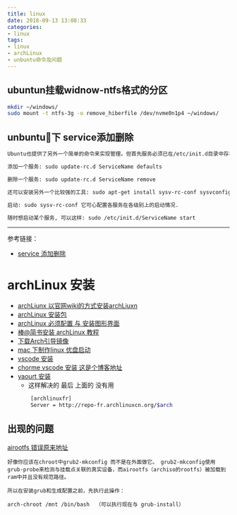 ```yaml
---
title: linux
date: 2018-09-13 13:08:33
categories:
- linux
tags:
- linux
- archLinux
- unbuntu命令及问题
---
```


## ubuntun挂载widnow-ntfs格式的分区

```bash
mkdir ~/windows/
sudo mount -t ntfs-3g -o remove_hiberfile /dev/nvme0n1p4 ~/windows/
```

## unbuntu下 service添加删除

```bash
Ubuntu也提供了另外一个简单的命令来实现管理。但首先服务必须已在/etc/init.d目录中存在。如：

添加一个服务: sudo update-rc.d ServiceName defaults

删除一个服务: sudo update-rc.d ServiceName remove

还可以安装另外一个比较强的工具: sudo apt-get install sysv-rc-conf sysvconfig

启动: sudo sysv-rc-conf 它可心配置各服务在各级别上的启动情况.

随时想启动某个服务, 可以这样: sudo /etc/init.d/ServiceName start
```
--------------------------
参考链接：
* [service 添加删除](https://blog.csdn.net/yuanchao99/article/details/9111269)


# archLinux 安装

- [archLiunx 以官网wiki的方式安装archLiuxn](https://www.viseator.com/2017/05/17/arch_install/)
- [archLinux 安装包](http://mirrors.163.com/archlinux/iso/2018.08.01/)
- [archLinux 必须配置 与 安装图形界面](https://www.viseator.com/2017/05/19/arch_setup/)
- [棒@简书安装 archLinux 教程](https://www.jianshu.com/p/3d3da6b930a1)
- [下载Arch引导镜像](https://www.archlinux.org/download/)
- [mac 下制作linux 优盘启动](https://my.oschina.net/u/2306127/blog/478288)
- [vscode 安装](https://www.jianshu.com/p/b2c3019fedcb)
- [chorme vscode 安装 这是个博客地址](http://caosiyang.github.io/2018/02/20/manjaro/)
- [yaourt 安装](https://blog.csdn.net/gddxz_zhouhao/article/details/53466977)
    * 这样解决的 最后 上面的 没有用
    ``` bash
        [archlinuxfr]
        Server = http://repo-fr.archlinuxcn.org/$arch
    ```

## 出现的问题

[airootfs 错误原来地址](http://www.kbase101.com/question/28839.html)
```
好像你应该在chroot中grub2-mkconfig 而不是在外面做它。 grub2-mkconfig使用grub-probe来检测与挂载点关联的真实设备，而airootfs（archiso的rootfs）被加载到ram中并且没有规范路径。

所以在安装grub和生成配置之前，先执行此操作：

arch-chroot /mnt /bin/bash  （可以执行现在与 grub-install）
```